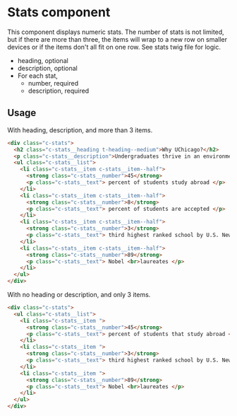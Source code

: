 # Stats component

This component displays numeric stats. The number of stats is not limited, but if there are more than three, the items will wrap to a new row on smaller devices or if the items don't all fit on one row. See stats twig file for logic.

* heading, optional
* description, optional
* For each stat,
  * number, required
  * description, required
  

## Usage

With heading, description, and more than 3 items.

```html
<div class="c-stats">
  <h2 class="c-stats__heading t-heading--medium">Why UChicago?</h2>
  <p class="c-stats__description">Undergraduates thrive in an environment that encourages critical inquiry and independent thought.</p>
  <ul class="c-stats__list">
    <li class="c-stats__item c-stats__item--half">
      <strong class="c-stats__number">45</strong>
      <p class="c-stats__text"> percent of students study abroad </p>
    </li>
    <li class="c-stats__item c-stats__item--half">
      <strong class="c-stats__number">8</strong>
      <p class="c-stats__text"> percent of students are accepted </p>
    </li>
    <li class="c-stats__item c-stats__item--half">
      <strong class="c-stats__number">3</strong>
      <p class="c-stats__text"> third highest ranked school by U.S. News </p>
    </li>
    <li class="c-stats__item c-stats__item--half">
      <strong class="c-stats__number">89</strong>
      <p class="c-stats__text"> Nobel <br>laureates </p>
    </li>
  </ul>
</div>
```

With no heading or description, and only 3 items.

```html
<div class="c-stats">
  <ul class="c-stats__list">
    <li class="c-stats__item ">
      <strong class="c-stats__number">45</strong>
      <p class="c-stats__text"> percent of students that study abroad </p>
    </li>
    <li class="c-stats__item ">
      <strong class="c-stats__number">3</strong>
      <p class="c-stats__text"> third highest ranked school by U.S. News </p>
    </li>
    <li class="c-stats__item ">
      <strong class="c-stats__number">89</strong>
      <p class="c-stats__text"> Nobel <br>laureates </p>
    </li>
  </ul>
</div>
```
